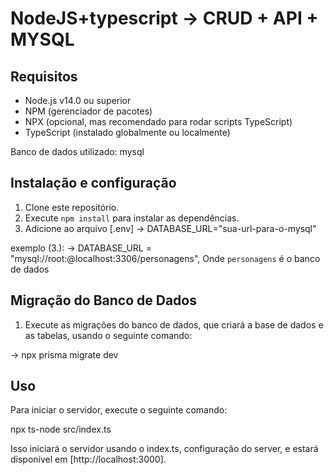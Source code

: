 
# NodeJS+typescript -> CRUD + API + MYSQL

## Requisitos

- Node.js v14.0 ou superior
- NPM (gerenciador de pacotes)
- NPX (opcional, mas recomendado para rodar scripts TypeScript)
- TypeScript (instalado globalmente ou localmente)

Banco de dados utilizado: mysql

## Instalação e configuração

1. Clone este repositório.
2. Execute `npm install` para instalar as dependências.
3. Adicione ao arquivo [.env] -> DATABASE_URL="sua-url-para-o-mysql"

 exemplo (3.): -> DATABASE_URL =  "mysql://root:@localhost:3306/personagens", Onde `personagens` é o banco de dados

## Migração do Banco de Dados

1. Execute as migrações do banco de dados, que criará a base de dados e as tabelas, usando o seguinte comando:


-> npx prisma migrate dev

## Uso

Para iniciar o servidor, execute o seguinte comando:

npx ts-node src/index.ts 

Isso iniciará o servidor usando o index.ts, configuração do server, e estará disponível em [http://localhost:3000].
